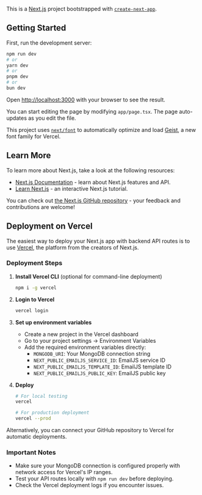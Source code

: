 This is a [Next.js](https://nextjs.org) project bootstrapped with [`create-next-app`](https://nextjs.org/docs/app/api-reference/cli/create-next-app).

## Getting Started

First, run the development server:

```bash
npm run dev
# or
yarn dev
# or
pnpm dev
# or
bun dev
```

Open [http://localhost:3000](http://localhost:3000) with your browser to see the result.

You can start editing the page by modifying `app/page.tsx`. The page auto-updates as you edit the file.

This project uses [`next/font`](https://nextjs.org/docs/app/building-your-application/optimizing/fonts) to automatically optimize and load [Geist](https://vercel.com/font), a new font family for Vercel.

## Learn More

To learn more about Next.js, take a look at the following resources:

- [Next.js Documentation](https://nextjs.org/docs) - learn about Next.js features and API.
- [Learn Next.js](https://nextjs.org/learn) - an interactive Next.js tutorial.

You can check out [the Next.js GitHub repository](https://github.com/vercel/next.js) - your feedback and contributions are welcome!

## Deployment on Vercel

The easiest way to deploy your Next.js app with backend API routes is to use [Vercel](https://vercel.com), the platform from the creators of Next.js.

### Deployment Steps

1. **Install Vercel CLI** (optional for command-line deployment)

   ```bash
   npm i -g vercel
   ```

2. **Login to Vercel**

   ```bash
   vercel login
   ```

3. **Set up environment variables**

   - Create a new project in the Vercel dashboard
   - Go to your project settings → Environment Variables
   - Add the required environment variables directly:
     - `MONGODB_URI`: Your MongoDB connection string
     - `NEXT_PUBLIC_EMAILJS_SERVICE_ID`: EmailJS service ID
     - `NEXT_PUBLIC_EMAILJS_TEMPLATE_ID`: EmailJS template ID
     - `NEXT_PUBLIC_EMAILJS_PUBLIC_KEY`: EmailJS public key

4. **Deploy**

   ```bash
   # For local testing
   vercel

   # For production deployment
   vercel --prod
   ```

Alternatively, you can connect your GitHub repository to Vercel for automatic deployments.

### Important Notes

- Make sure your MongoDB connection is configured properly with network access for Vercel's IP ranges.
- Test your API routes locally with `npm run dev` before deploying.
- Check the Vercel deployment logs if you encounter issues.
